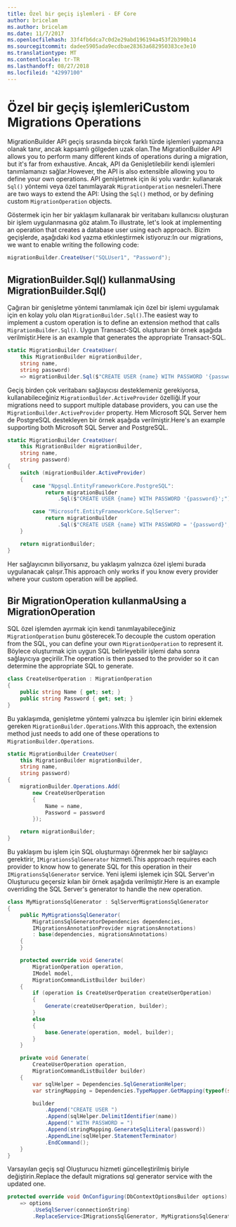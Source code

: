 ```yaml
---
title: Özel bir geçiş işlemleri - EF Core
author: bricelam
ms.author: bricelam
ms.date: 11/7/2017
ms.openlocfilehash: 33f4fb6dca7c0d2e29abd196194a453f2b390b14
ms.sourcegitcommit: dadee5905ada9ecdbae28363a682950383ce3e10
ms.translationtype: MT
ms.contentlocale: tr-TR
ms.lasthandoff: 08/27/2018
ms.locfileid: "42997100"
---
```

<a name="custom-migrations-operations"></a><span data-ttu-id="2a034-102">Özel bir geçiş işlemleri</span><span class="sxs-lookup"><span data-stu-id="2a034-102">Custom Migrations Operations</span></span>
============================
<span data-ttu-id="2a034-103">MigrationBuilder API geçiş sırasında birçok farklı türde işlemleri yapmanıza olanak tanır, ancak kapsamlı gölgeden uzak olan.</span><span class="sxs-lookup"><span data-stu-id="2a034-103">The MigrationBuilder API allows you to perform many different kinds of operations during a migration, but it's far from exhaustive.</span></span> <span data-ttu-id="2a034-104">Ancak, API da Genişletilebilir kendi işlemleri tanımlamanızı sağlar.</span><span class="sxs-lookup"><span data-stu-id="2a034-104">However, the API is also extensible allowing you to define your own operations.</span></span> <span data-ttu-id="2a034-105">API genişletmek için iki yolu vardır: kullanarak `Sql()` yöntemi veya özel tanımlayarak `MigrationOperation` nesneleri.</span><span class="sxs-lookup"><span data-stu-id="2a034-105">There are two ways to extend the API: Using the `Sql()` method, or by defining custom `MigrationOperation` objects.</span></span>

<span data-ttu-id="2a034-106">Göstermek için her bir yaklaşım kullanarak bir veritabanı kullanıcısı oluşturan bir işlem uygulanmasına göz atalım.</span><span class="sxs-lookup"><span data-stu-id="2a034-106">To illustrate, let's look at implementing an operation that creates a database user using each approach.</span></span> <span data-ttu-id="2a034-107">Bizim geçişlerde, aşağıdaki kod yazma etkinleştirmek istiyoruz:</span><span class="sxs-lookup"><span data-stu-id="2a034-107">In our migrations, we want to enable writing the following code:</span></span>

``` csharp
migrationBuilder.CreateUser("SQLUser1", "Password");
```

<a name="using-migrationbuildersql"></a><span data-ttu-id="2a034-108">MigrationBuilder.Sql() kullanma</span><span class="sxs-lookup"><span data-stu-id="2a034-108">Using MigrationBuilder.Sql()</span></span>
----------------------------
<span data-ttu-id="2a034-109">Çağıran bir genişletme yöntemi tanımlamak için özel bir işlemi uygulamak için en kolay yolu olan `MigrationBuilder.Sql()`.</span><span class="sxs-lookup"><span data-stu-id="2a034-109">The easiest way to implement a custom operation is to define an extension method that calls `MigrationBuilder.Sql()`.</span></span>
<span data-ttu-id="2a034-110">Uygun Transact-SQL oluşturan bir örnek aşağıda verilmiştir.</span><span class="sxs-lookup"><span data-stu-id="2a034-110">Here is an example that generates the appropriate Transact-SQL.</span></span>

``` csharp
static MigrationBuilder CreateUser(
    this MigrationBuilder migrationBuilder,
    string name,
    string password)
    => migrationBuilder.Sql($"CREATE USER {name} WITH PASSWORD '{password}';");
```

<span data-ttu-id="2a034-111">Geçiş birden çok veritabanı sağlayıcısı desteklemeniz gerekiyorsa, kullanabileceğiniz `MigrationBuilder.ActiveProvider` özelliği.</span><span class="sxs-lookup"><span data-stu-id="2a034-111">If your migrations need to support multiple database providers, you can use the `MigrationBuilder.ActiveProvider` property.</span></span> <span data-ttu-id="2a034-112">Hem Microsoft SQL Server hem de PostgreSQL destekleyen bir örnek aşağıda verilmiştir.</span><span class="sxs-lookup"><span data-stu-id="2a034-112">Here's an example supporting both Microsoft SQL Server and PostgreSQL.</span></span>

``` csharp
static MigrationBuilder CreateUser(
    this MigrationBuilder migrationBuilder,
    string name,
    string password)
{
    switch (migrationBuilder.ActiveProvider)
    {
        case "Npgsql.EntityFrameworkCore.PostgreSQL":
            return migrationBuilder
                .Sql($"CREATE USER {name} WITH PASSWORD '{password}';");

        case "Microsoft.EntityFrameworkCore.SqlServer":
            return migrationBuilder
                .Sql($"CREATE USER {name} WITH PASSWORD = '{password}';");
    }

    return migrationBuilder;
}
```

<span data-ttu-id="2a034-113">Her sağlayıcının biliyorsanız, bu yaklaşım yalnızca özel işlemi burada uygulanacak çalışır.</span><span class="sxs-lookup"><span data-stu-id="2a034-113">This approach only works if you know every provider where your custom operation will be applied.</span></span>

<a name="using-a-migrationoperation"></a><span data-ttu-id="2a034-114">Bir MigrationOperation kullanma</span><span class="sxs-lookup"><span data-stu-id="2a034-114">Using a MigrationOperation</span></span>
---------------------------
<span data-ttu-id="2a034-115">SQL özel işlemden ayırmak için kendi tanımlayabileceğiniz `MigrationOperation` bunu gösterecek.</span><span class="sxs-lookup"><span data-stu-id="2a034-115">To decouple the custom operation from the SQL, you can define your own `MigrationOperation` to represent it.</span></span> <span data-ttu-id="2a034-116">Böylece oluşturmak için uygun SQL belirleyebilir işlemi daha sonra sağlayıcıya geçirilir.</span><span class="sxs-lookup"><span data-stu-id="2a034-116">The operation is then passed to the provider so it can determine the appropriate SQL to generate.</span></span>

``` csharp
class CreateUserOperation : MigrationOperation
{
    public string Name { get; set; }
    public string Password { get; set; }
}
```

<span data-ttu-id="2a034-117">Bu yaklaşımda, genişletme yöntemi yalnızca bu işlemler için birini eklemek gereken `MigrationBuilder.Operations`.</span><span class="sxs-lookup"><span data-stu-id="2a034-117">With this approach, the extension method just needs to add one of these operations to `MigrationBuilder.Operations`.</span></span>

``` csharp
static MigrationBuilder CreateUser(
    this MigrationBuilder migrationBuilder,
    string name,
    string password)
{
    migrationBuilder.Operations.Add(
        new CreateUserOperation
        {
            Name = name,
            Password = password
        });

    return migrationBuilder;
}
```

<span data-ttu-id="2a034-118">Bu yaklaşım bu işlem için SQL oluşturmayı öğrenmek her bir sağlayıcı gerektirir, `IMigrationsSqlGenerator` hizmeti.</span><span class="sxs-lookup"><span data-stu-id="2a034-118">This approach requires each provider to know how to generate SQL for this operation in their `IMigrationsSqlGenerator` service.</span></span> <span data-ttu-id="2a034-119">Yeni işlemi işlemek için SQL Server'ın Oluşturucu geçersiz kılan bir örnek aşağıda verilmiştir.</span><span class="sxs-lookup"><span data-stu-id="2a034-119">Here is an example overriding the SQL Server's generator to handle the new operation.</span></span>

``` csharp
class MyMigrationsSqlGenerator : SqlServerMigrationsSqlGenerator
{
    public MyMigrationsSqlGenerator(
        MigrationsSqlGeneratorDependencies dependencies,
        IMigrationsAnnotationProvider migrationsAnnotations)
        : base(dependencies, migrationsAnnotations)
    {
    }

    protected override void Generate(
        MigrationOperation operation,
        IModel model,
        MigrationCommandListBuilder builder)
    {
        if (operation is CreateUserOperation createUserOperation)
        {
            Generate(createUserOperation, builder);
        }
        else
        {
            base.Generate(operation, model, builder);
        }
    }

    private void Generate(
        CreateUserOperation operation,
        MigrationCommandListBuilder builder)
    {
        var sqlHelper = Dependencies.SqlGenerationHelper;
        var stringMapping = Dependencies.TypeMapper.GetMapping(typeof(string));

        builder
            .Append("CREATE USER ")
            .Append(sqlHelper.DelimitIdentifier(name))
            .Append(" WITH PASSWORD = ")
            .Append(stringMapping.GenerateSqlLiteral(password))
            .AppendLine(sqlHelper.StatementTerminator)
            .EndCommand();
    }
}
```

<span data-ttu-id="2a034-120">Varsayılan geçiş sql Oluşturucu hizmeti güncelleştirilmiş biriyle değiştirin.</span><span class="sxs-lookup"><span data-stu-id="2a034-120">Replace the default migrations sql generator service with the updated one.</span></span>

``` csharp
protected override void OnConfiguring(DbContextOptionsBuilder options)
    => options
        .UseSqlServer(connectionString)
        .ReplaceService<IMigrationsSqlGenerator, MyMigrationsSqlGenerator>();
```
